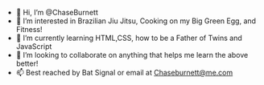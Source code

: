 - 👋 Hi, I’m @ChaseBurnett
- 👀 I’m interested in Brazilian Jiu Jitsu, Cooking on my Big Green Egg, and Fitness!
- 🌱 I’m currently learning HTML,CSS, how to be a Father of Twins and JavaScript
- 💞️ I’m looking to collaborate on anything that helps me learn the above better!
- 📫 Best reached by Bat Signal or email at Chaseburnett@me.com

<!---
ChaseBurnett/ChaseBurnett is a ✨ special ✨ repository because its `README.md` (this file) appears on your GitHub profile.
You can click the Preview link to take a look at your changes.
--->
